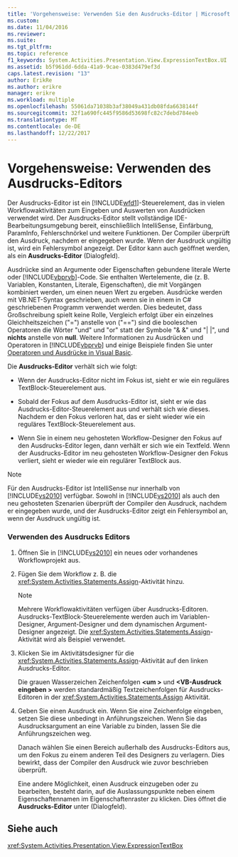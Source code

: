 ```yaml
---
title: 'Vorgehensweise: Verwenden Sie den Ausdrucks-Editor | Microsoft Docs'
ms.custom: 
ms.date: 11/04/2016
ms.reviewer: 
ms.suite: 
ms.tgt_pltfrm: 
ms.topic: reference
f1_keywords: System.Activities.Presentation.View.ExpressionTextBox.UI
ms.assetid: b5f961dd-6dda-41a9-9cae-0383d479ef3d
caps.latest.revision: "13"
author: ErikRe
ms.author: erikre
manager: erikre
ms.workload: multiple
ms.openlocfilehash: 55061da71038b3af38049a431db08fda6638144f
ms.sourcegitcommit: 32f1a690fc445f9586d53698fc82c7debd784eeb
ms.translationtype: MT
ms.contentlocale: de-DE
ms.lasthandoff: 12/22/2017
---
```

# <a name="how-to-use-the-expression-editor"></a>Vorgehensweise: Verwenden des Ausdrucks-Editors
Der Ausdrucks-Editor ist ein [!INCLUDE[wfd1](../workflow-designer/includes/wfd1_md.md)]-Steuerelement, das in vielen Workflowaktivitäten zum Eingeben und Auswerten von Ausdrücken verwendet wird. Der Ausdrucks-Editor stellt vollständige IDE-Bearbeitungsumgebung bereit, einschließlich IntelliSense, Einfärbung, ParamInfo, Fehlerschnörkel und weitere Funktionen. Der Compiler überprüft den Ausdruck, nachdem er eingegeben wurde. Wenn der Ausdruck ungültig ist, wird ein Fehlersymbol angezeigt. Der Editor kann auch geöffnet werden, als ein **Ausdrucks-Editor** (Dialogfeld).  
  
 Ausdrücke sind an Argumente oder Eigenschaften gebundene literale Werte oder [!INCLUDE[vbprvb](../code-quality/includes/vbprvb_md.md)]-Code. Sie enthalten Wertelemente, die (z. B. Variablen, Konstanten, Literale, Eigenschaften), die mit Vorgängen kombiniert werden, um einen neuen Wert zu ergeben. Ausdrücke werden mit VB.NET-Syntax geschrieben, auch wenn sie in einem in C# geschriebenen Programm verwendet werden. Dies bedeutet, dass Großschreibung spielt keine Rolle, Vergleich erfolgt über ein einzelnes Gleichheitszeichen ("=") anstelle von ("==") sind die booleschen Operatoren die Wörter "und" und "or" statt der Symbole "& &" und "&#124; &#124;", und **nichts**  anstelle von **null**. Weitere Informationen zu Ausdrücken und Operatoren in [!INCLUDE[vbprvb](../code-quality/includes/vbprvb_md.md)] und einige Beispiele finden Sie unter [Operatoren und Ausdrücke in Visual Basic](http://go.microsoft.com/fwlink/?LinkId=186818).  
  
 Die **Ausdrucks-Editor** verhält sich wie folgt:  
  
-   Wenn der Ausdrucks-Editor nicht im Fokus ist, sieht er wie ein reguläres TextBlock-Steuerelement aus.  
  
-   Sobald der Fokus auf dem Ausdrucks-Editor ist, sieht er wie das Ausdrucks-Editor-Steuerelement aus und verhält sich wie dieses. Nachdem er den Fokus verloren hat, das er sieht wieder wie ein reguläres TextBlock-Steuerelement aus.  
  
-   Wenn Sie in einem neu gehosteten Workflow-Designer den Fokus auf den Ausdrucks-Editor legen, dann verhält er sich wie ein Textfeld. Wenn der Ausdrucks-Editor im neu gehosteten Workflow-Designer den Fokus verliert, sieht er wieder wie ein regulärer TextBlock aus.  
  
> [!NOTE]
>  Für den Ausdrucks-Editor ist IntelliSense nur innerhalb von [!INCLUDE[vs2010](../misc/includes/vs2010_md.md)] verfügbar. Sowohl in [!INCLUDE[vs2010](../misc/includes/vs2010_md.md)] als auch den neu gehosteten Szenarien überprüft der Compiler den Ausdruck, nachdem er eingegeben wurde, und der Ausdrucks-Editor zeigt ein Fehlersymbol an, wenn der Ausdruck ungültig ist.  
  
### <a name="using-the-expression-editor"></a>Verwenden des Ausdrucks Editors  
  
1.  Öffnen Sie in [!INCLUDE[vs2010](../misc/includes/vs2010_md.md)] ein neues oder vorhandenes Workflowprojekt aus.  
  
2.  Fügen Sie dem Workflow z. B. die <xref:System.Activities.Statements.Assign>-Aktivität hinzu.  
  
    > [!NOTE]
    >  Mehrere Workflowaktivitäten verfügen über Ausdrucks-Editoren. Ausdrucks-TextBlock-Steuerelemente werden auch im Variablen-Designer, Argument-Designer und dem dynamischen Argument-Designer angezeigt. Die <xref:System.Activities.Statements.Assign>-Aktivität wird als Beispiel verwendet.  
  
3.  Klicken Sie im Aktivitätsdesigner für die <xref:System.Activities.Statements.Assign>-Aktivität auf den linken Ausdrucks-Editor.  
  
     Die grauen Wasserzeichen Zeichenfolgen  **\<um >** und  **\<VB-Ausdruck eingeben >** werden standardmäßig Textzeichenfolgen für Ausdrucks-Editoren in der <xref:System.Activities.Statements.Assign> Aktivität.  
  
4.  Geben Sie einen Ausdruck ein. Wenn Sie eine Zeichenfolge eingeben, setzen Sie diese unbedingt in Anführungszeichen. Wenn Sie das Ausdrucksargument an eine Variable zu binden, lassen Sie die Anführungszeichen weg.  
  
     Danach wählen Sie einen Bereich außerhalb des Ausdrucks-Editors aus, um den Fokus zu einem anderen Teil des Designers zu verlagern. Dies bewirkt, dass der Compiler den Ausdruck wie zuvor beschrieben überprüft.  
  
     Eine andere Möglichkeit, einen Ausdruck einzugeben oder zu bearbeiten, besteht darin, auf die Auslassungspunkte neben einem Eigenschaftennamen im Eigenschaftenraster zu klicken. Dies öffnet die **Ausdrucks-Editor** unter (Dialogfeld).  
  
## <a name="see-also"></a>Siehe auch  
 <xref:System.Activities.Presentation.View.ExpressionTextBox>